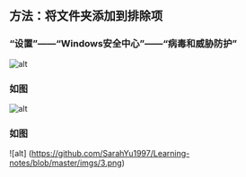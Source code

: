 ## 方法：将文件夹添加到排除项
### “设置”——“Windows安全中心”——“病毒和威胁防护”
![alt](https://github.com/SarahYu1997/Learning-notes/blob/master/imgs/1.png)
### 如图
![alt](https://github.com/SarahYu1997/Learning-notes/blob/master/imgs/2.png)
### 如图
![alt] (https://github.com/SarahYu1997/Learning-notes/blob/master/imgs/3.png)